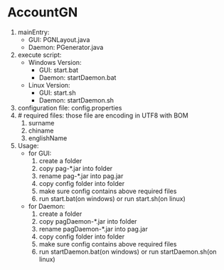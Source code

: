 # AccountGN
<ol>
	<li>mainEntry: 
		<ul>
			<li>GUI: PGNLayout.java</li>
			<li>Daemon: PGenerator.java</li>
		</ul>
	</li>
	<li>execute script: 
	   <ul>
			<li>
				Windows Version:
				<ul>
					<li>GUI: start.bat</li>
					<li>Daemon: startDaemon.bat</li>
				</ul>
			</li>
			<li>
				Linux Version:
				<ul>
					<li>GUI: start.sh</li>
					<li>Daemon: startDaemon.sh</li>
				</ul>
			</li>
		</ul> 
	</li>
	<li>configuration file: config.properties</li>
	<li> # required files: those file are encoding in UTF8 with BOM
		<ol>
			<li>surname</li>
			<li>chiname</li>
			<li>englishName</li>
		</ol>
	</li>
	<li> Usage:
		<ul>
		  	<li>for GUI:
			   <ol>
			   		<li>create a folder</li>
			   		<li>copy pag-*.jar into folder</li>
			   		<li>rename pag-*.jar into pag.jar</li>
			   		<li>copy config folder into folder</li>
			   		<li>make sure config contains above required files</li>
			   		<li>run start.bat(on windows) or run start.sh(on linux)</li>
			   </ol>
		   </li>
		   <li>for Daemon: 
			   <ol>
			   		<li>create a folder</li>
			   		<li>copy pagDaemon-*.jar into folder</li>
			   		<li>rename pagDaemon-*.jar into pag.jar</li>
			   		<li>copy config folder into folder</li>
			   		<li>make sure config contains above required files</li>
			   		<li>run startDaemon.bat(on windows) or run startDaemon.sh(on linux)</li>
			   </ol>
		   </li>
 		<ul>
	</li>
</ol>
